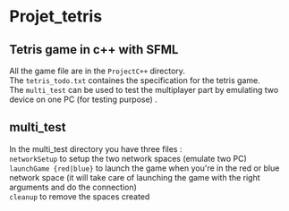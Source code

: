 # Projet_tetris
## Tetris game in c++ with SFML

All the game file are in the `ProjectC++` directory. <br>
The `tetris_todo.txt` containes the specification for the tetris game. <br>
The `multi_test` can be used to test the multiplayer part by emulating two device on one PC (for testing purpose) . 

##  multi_test

In the multi_test directory you have three files : <br>
`networkSetup` to setup the two network spaces (emulate two PC)<br>
`launchGame {red|blue}` to launch the game when you're in the red or blue network space (it will take care of launching the game with the right arguments and do the connection) <br>
`cleanup` to remove the spaces created <br>
